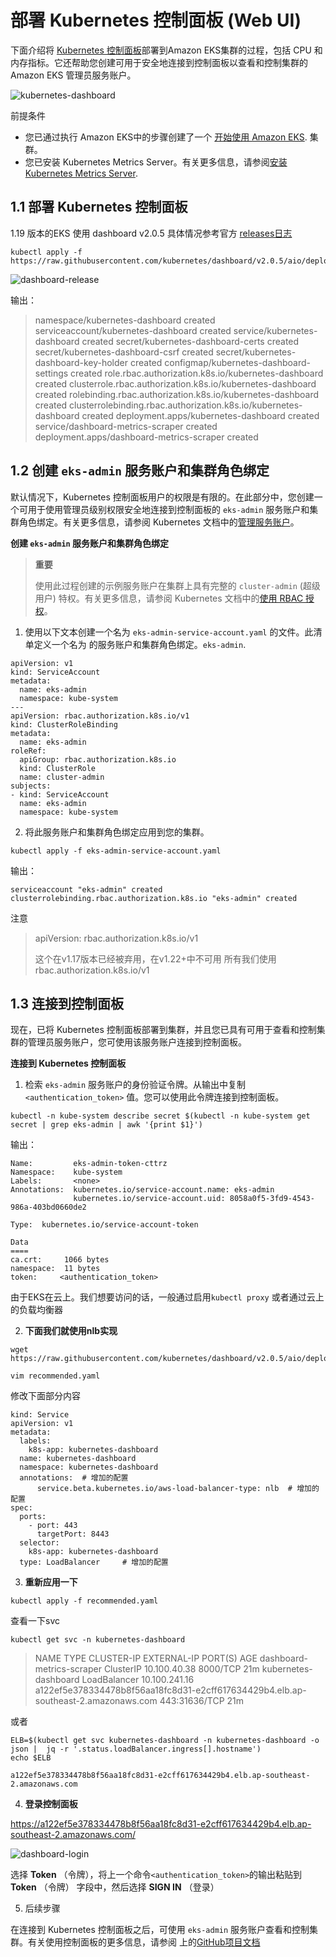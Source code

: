# 部署 Kubernetes 控制面板 (Web UI)

下面介绍将 [Kubernetes 控制面板](https://github.com/kubernetes/dashboard)部署到Amazon EKS集群的过程，包括 CPU 和内存指标。它还帮助您创建可用于安全地连接到控制面板以查看和控制集群的 Amazon EKS 管理员服务账户。

![kubernetes-dashboard](https://51k8s.oss-cn-shenzhen.aliyuncs.com/oss-cn-shenzhenkubernetes-dashboard.png)



前提条件

- 您已通过执行 Amazon EKS中的步骤创建了一个 [开始使用 Amazon EKS](https://docs.aws.amazon.com/zh_cn/eks/latest/userguide/getting-started.html). 集群。
- 您已安装 Kubernetes Metrics Server。有关更多信息，请参阅[安装 Kubernetes Metrics Server](https://docs.aws.amazon.com/zh_cn/eks/latest/userguide/metrics-server.html).

## 1.1 部署 Kubernetes 控制面板

1.19 版本的EKS 使用 dashboard v2.0.5 具体情况参考官方 [releases日志](https://github.com/kubernetes/dashboard/releases)

```
kubectl apply -f https://raw.githubusercontent.com/kubernetes/dashboard/v2.0.5/aio/deploy/recommended.yaml
```

![dashboard-release](https://51k8s.oss-cn-shenzhen.aliyuncs.com/oss-cn-shenzhendashboard-release.png)



输出：

> namespace/kubernetes-dashboard created
> serviceaccount/kubernetes-dashboard created
> service/kubernetes-dashboard created
> secret/kubernetes-dashboard-certs created
> secret/kubernetes-dashboard-csrf created
> secret/kubernetes-dashboard-key-holder created
> configmap/kubernetes-dashboard-settings created
> role.rbac.authorization.k8s.io/kubernetes-dashboard created
> clusterrole.rbac.authorization.k8s.io/kubernetes-dashboard created
> rolebinding.rbac.authorization.k8s.io/kubernetes-dashboard created
> clusterrolebinding.rbac.authorization.k8s.io/kubernetes-dashboard created
> deployment.apps/kubernetes-dashboard created
> service/dashboard-metrics-scraper created
> deployment.apps/dashboard-metrics-scraper created

## 1.2 创建 `eks-admin` 服务账户和集群角色绑定

默认情况下，Kubernetes 控制面板用户的权限是有限的。在此部分中，您创建一个可用于使用管理员级别权限安全地连接到控制面板的 `eks-admin` 服务账户和集群角色绑定。有关更多信息，请参阅 Kubernetes 文档中的[管理服务账户](https://kubernetes.io/docs/admin/service-accounts-admin/)。

**创建 `eks-admin` 服务账户和集群角色绑定**

> **重要**
>
> 使用此过程创建的示例服务账户在集群上具有完整的 `cluster-admin` (超级用户) 特权。有关更多信息，请参阅 Kubernetes 文档中的[使用 RBAC 授权](https://kubernetes.io/docs/admin/authorization/rbac/)。

1. 使用以下文本创建一个名为 `eks-admin-service-account.yaml` 的文件。此清单定义一个名为 的服务账户和集群角色绑定。`eks-admin`.

```
apiVersion: v1
kind: ServiceAccount
metadata:
  name: eks-admin
  namespace: kube-system
---
apiVersion: rbac.authorization.k8s.io/v1
kind: ClusterRoleBinding
metadata:
  name: eks-admin
roleRef:
  apiGroup: rbac.authorization.k8s.io
  kind: ClusterRole
  name: cluster-admin
subjects:
- kind: ServiceAccount
  name: eks-admin
  namespace: kube-system
```

2. 将此服务账户和集群角色绑定应用到您的集群。

```
kubectl apply -f eks-admin-service-account.yaml
```

输出：

```
serviceaccount "eks-admin" created
clusterrolebinding.rbac.authorization.k8s.io "eks-admin" created
```

注意

> apiVersion: rbac.authorization.k8s.io/v1
>
> 这个在v1.17版本已经被弃用，在v1.22+中不可用 所有我们使用rbac.authorization.k8s.io/v1



## 1.3 连接到控制面板

现在，已将 Kubernetes 控制面板部署到集群，并且您已具有可用于查看和控制集群的管理员服务账户，您可使用该服务账户连接到控制面板。

**连接到 Kubernetes 控制面板**

1. 检索 `eks-admin` 服务账户的身份验证令牌。从输出中复制 `<authentication_token>` 值。您可以使用此令牌连接到控制面板。

```
kubectl -n kube-system describe secret $(kubectl -n kube-system get secret | grep eks-admin | awk '{print $1}')
```

输出：

```
Name:         eks-admin-token-cttrz
Namespace:    kube-system
Labels:       <none>
Annotations:  kubernetes.io/service-account.name: eks-admin
              kubernetes.io/service-account.uid: 8058a0f5-3fd9-4543-986a-403bd0660de2

Type:  kubernetes.io/service-account-token

Data
====
ca.crt:     1066 bytes
namespace:  11 bytes
token:     <authentication_token>
```

由于EKS在云上。我们想要访问的话，一般通过启用`kubectl proxy` 或者通过云上的负载均衡器

2. **下面我们就使用nlb实现**

```
wget https://raw.githubusercontent.com/kubernetes/dashboard/v2.0.5/aio/deploy/recommended.yaml
```

```
vim recommended.yaml
```

修改下面部分内容

```
kind: Service
apiVersion: v1
metadata:
  labels:
    k8s-app: kubernetes-dashboard
  name: kubernetes-dashboard
  namespace: kubernetes-dashboard
  annotations:  # 增加的配置
      service.beta.kubernetes.io/aws-load-balancer-type: nlb  # 增加的配置
spec:
  ports:
    - port: 443
      targetPort: 8443
  selector:
    k8s-app: kubernetes-dashboard
  type: LoadBalancer     # 增加的配置
```

3. **重新应用一下**

```
kubectl apply -f recommended.yaml
```

查看一下svc

```
kubectl get svc -n kubernetes-dashboard
```

> NAME                        TYPE           CLUSTER-IP      EXTERNAL-IP                                                                          PORT(S)         AGE
> dashboard-metrics-scraper   ClusterIP      10.100.40.38    <none>                                                                               8000/TCP        21m
> kubernetes-dashboard        LoadBalancer   10.100.241.16   a122ef5e378334478b8f56aa18fc8d31-e2cff617634429b4.elb.ap-southeast-2.amazonaws.com   443:31636/TCP   21m

或者

```
ELB=$(kubectl get svc kubernetes-dashboard -n kubernetes-dashboard -o json |  jq -r '.status.loadBalancer.ingress[].hostname')
echo $ELB
```

```
a122ef5e378334478b8f56aa18fc8d31-e2cff617634429b4.elb.ap-southeast-2.amazonaws.com
```

4. **登录控制面板**

https://a122ef5e378334478b8f56aa18fc8d31-e2cff617634429b4.elb.ap-southeast-2.amazonaws.com/

![dashboard-login](https://51k8s.oss-cn-shenzhen.aliyuncs.com/oss-cn-shenzhendashboard-login.png)

选择 **Token** （令牌），将上一个命令`<authentication_token>`的输出粘贴到 **Token** （令牌） 字段中，然后选择 **SIGN IN** （登录）

5. 后续步骤

在连接到 Kubernetes 控制面板之后，可使用 `eks-admin` 服务账户查看和控制集群。有关使用控制面板的更多信息，请参阅 上的[GitHub项目文档](https://github.com/kubernetes/dashboard)

